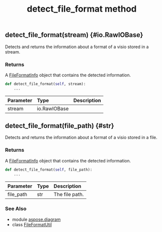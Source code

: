 ﻿---
title: detect_file_format method
second_title: Aspose.Diagram for Python via .NET API References
description: 
type: docs
weight: 20
url: /python-net/aspose.diagram/fileformatutil/detect_file_format/
is_root: false
---

## detect_file_format(stream) {#io.RawIOBase}

Detects and returns the information about a format of a visio stored in a stream.

### Returns 


A [FileFormatInfo](/diagram/python-net/aspose.diagram/fileformatinfo) object that contains the detected information.


```python
def detect_file_format(self, stream):
    ...
```


| Parameter | Type | Description |
| :- | :- | :- |
| stream | io.RawIOBase |  |


## detect_file_format(file_path) {#str}

Detects and returns the information about a format of a visio stored in a file.

### Returns 


A [FileFormatInfo](/diagram/python-net/aspose.diagram/fileformatinfo) object that contains the detected information.


```python
def detect_file_format(self, file_path):
    ...
```


| Parameter | Type | Description |
| :- | :- | :- |
| file_path | str | The file path. |



### See Also
* module [aspose.diagram](../../)
* class [FileFormatUtil](/diagram/python-net/aspose.diagram/fileformatutil)

